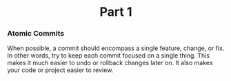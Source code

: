 <h1 align="center">Part 1</h1>

<h3>Atomic Commits</h3>
When possible, a commit should encompass a single feature, change, or fix.  In other words, try to keep each commit focused on a single thing.
This makes it much easier to undo or rollback changes later on.  It also makes your code or project easier to review.

